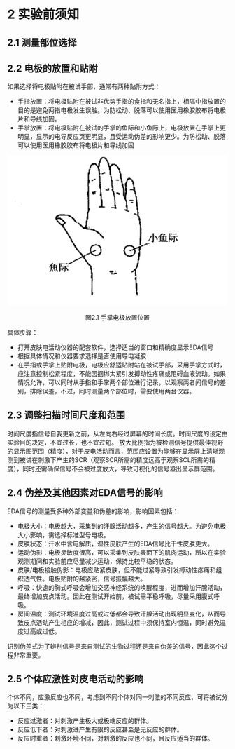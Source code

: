 # 2 实验前须知
## 2.1 测量部位选择

## 2.2 电极的放置和贴附
如果选择将电极贴附在被试手部，通常有两种贴附方式：
* 手指放置：将电极贴附在被试非优势手指的食指和无名指上，相隔中指放置的目的是避免两指电极发生误触。为防松动、脱落可以使用医用橡胶胶布将电极片和导线加固。
* 手掌放置：将电极贴附在被试的手掌的鱼际和小鱼际上，电极放置在手掌上更明显，显示的电导反应页更明显，且受运动伪差的影响更少。为防松动、脱落可以使用医用橡胶胶布将电极片和导线加固

![](https://raw.githubusercontent.com/evelyn046/EDAmanual_test/master/source/picture/palm.png)
<center>图2.1 手掌电极放置位置</center>

具体步骤：
* 打开皮肤电活动仪器的配套软件，选择适当的窗口和精确度显示EDA信号
* 根据具体情况和仪器要求选择是否使用导电凝胶
* 在手指或手掌上贴附电极，电极应舒适贴附站在被试手部，采用手掌方式时，应注意控制松紧程度，不能因捆绑太紧引发搏动性疼痛或阻碍血液流动。如果情况允许，可以同时从手指和手掌两个部位进行记录，以观察两者间信号的差别，排除误差，不过，同时测量两个部位时，需要使用两台仪器。

## 2.3 调整扫描时间尺度和范围
时间尺度指信号自我更新之前，从左向右经过屏幕的时间长度。时间尺度的设定由实验目的决定，不宜过长，也不宜过短。
放大比例指为被检测信号提供最佳视野的显示图范围（精度），对于皮电活动而言，范围应设置为能够在显示屏上清晰观测到被试在刺激下产生的SCR（观察SCR所需的精度远高于观察SCL所需的精度），同时还需确保信号不会被过度放大，导致可视化的信号溢出显示屏范围。

## 2.4 伪差及其他因素对EDA信号的影响
EDA信号的测量受多种外部变量和伪差的影响，影响因素包括：
* 电极大小：电极越大，采集到的汗腺活动越多，产生的信号越大。为避免电极大小影响，需选择标准型号电极。
* 皮肤状态：汗水中含电解质，湿性皮肤产生的EDA信号比干性皮肤更大。
* 运动伪影：电极灵敏度很高，可以采集到皮肤表面下的肌肉运动，所以在实验观测期间和实验前应尽量减少运动，保持比较平稳的状态。
* 皮肤/电极接触伪影：电极应贴紧皮肤，但不能过紧导致引发搏动性疼痛和组织透气性。电极贴附的越紧密，信号振幅越大。
* 呼吸：快速的胸式呼吸会增加交感神经系统的唤醒程度，进而增加汗腺活动，最终增加皮点活动。因此在测试开始前，被试需平稳呼吸，尽量采用腹式呼吸。
* 房间温度：测试环境温度过高或过低都会导致汗腺活动出现明显变化，从而导致皮点活动产生相应的增减，因此，测试过程中须保持室内恒温，同时避免温度过高或过低。
  
识别伪差式为了辨别信号是来自测试的生物过程还是来自伪差的信号，因此这个过程非常重要。

## 2.5 个体应激性对皮电活动的影响
个体不同，应激反应也不同，考虑到不同个体对同一刺激的不同反应，可将被试分为以下三类：
* 反应过激者：对刺激产生极大或极端反应的群体。
* 反应低下者：对刺激进产生有限的反应甚至是无反应的群体。
* 反应时重者：刺激环境不同，对刺激的反应也不同，且反应适当的群体。
